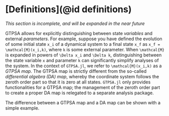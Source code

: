 # [Definitions](@id definitions)
*This section is incomplete, and will be expanded in the near future*

GTPSA allows for explicitly distinguishing between state *variables* and external *parameters*. For example, suppose you have defined the evolution of some initial state ``x_i`` of a dynamical system to a final state ``x_f`` as ``x_f = \mathcal{M}(x_i,k)``, where ``k`` is some external parameter. When ``\mathcal{M}`` is expanded in powers of ``\Delta x_i`` and ``\Delta k``, distinguishing between the state variable ``x`` and parameter ``k`` can significantly simplify analyses of the system.  In the context of `GTPSA.jl`, we refer to ``\mathcal{M}(x_i,k)`` as a *GTPSA map*. The GTPSA map is strictly different from the so-called *differential algebra (DA) map*, whereby the coordinate system follows the zeroth order part so that it is zero at all states. `GTPSA.jl` only provides functionalities for a GTPSA map; the management of the zeroth order part to create a proper DA map is relegated to a separate analysis package.

The difference between a GTPSA map and a DA map can be shown with a simple example. 